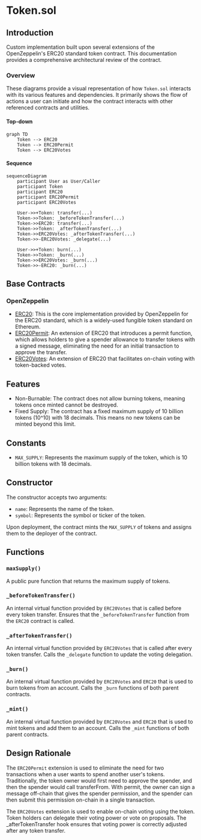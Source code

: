 # Token.sol

## Introduction
Custom implementation built upon several extensions of the OpenZeppelin's ERC20 standard token contract. This documentation provides a comprehensive architectural review of the contract. 

### Overview
These diagrams provide a visual representation of how `Token.sol` interacts with its various features and dependencies. It primarily shows the flow of actions a user can initiate and how the contract interacts with other referenced contracts and utilities.

#### Top-down
```mermaid
graph TD
    Token --> ERC20
    Token --> ERC20Permit
    Token --> ERC20Votes
```

#### Sequence
```mermaid
sequenceDiagram
    participant User as User/Caller
    participant Token
    participant ERC20
    participant ERC20Permit
    participant ERC20Votes

    User->>+Token: transfer(...)
    Token->>Token: _beforeTokenTransfer(...)
    Token->>ERC20: transfer(...)
    Token->>Token: _afterTokenTransfer(...)
    Token->>ERC20Votes: _afterTokenTransfer(...)
    Token->>-ERC20Votes: _delegate(...)

    User->>+Token: burn(...)
    Token->>Token: _burn(...)
    Token->>ERC20Votes: _burn(...)
    Token->>-ERC20: _burn(...)
```

## Base Contracts
### OpenZeppelin
- [ERC20](https://github.com/OpenZeppelin/openzeppelin-contracts/blob/master/contracts/token/ERC20/ERC20.sol): This is the core implementation provided by OpenZeppelin for the ERC20 standard, which is a widely-used fungible token standard on Ethereum.
- [ERC20Permit](https://github.com/OpenZeppelin/openzeppelin-contracts/blob/master/contracts/token/ERC20/extensions/ERC20Permit.sol): An extension of ERC20 that introduces a permit function, which allows holders to give a spender allowance to transfer tokens with a signed message, eliminating the need for an initial transaction to approve the transfer.
- [ERC20Votes](https://github.com/OpenZeppelin/openzeppelin-contracts/blob/master/contracts/token/ERC20/extensions/ERC20Votes.sol): An extension of ERC20 that facilitates on-chain voting with token-backed votes.

## Features
- Non-Burnable: The contract does not allow burning tokens, meaning tokens once minted cannot be destroyed.
- Fixed Supply: The contract has a fixed maximum supply of 10 billion tokens (10^10) with 18 decimals. This means no new tokens can be minted beyond this limit.

## Constants
- `MAX_SUPPLY`: Represents the maximum supply of the token, which is 10 billion tokens with 18 decimals.

## Constructor
The constructor accepts two arguments:

- `name`: Represents the name of the token.
- `symbol`: Represents the symbol or ticker of the token.

Upon deployment, the contract mints the `MAX_SUPPLY` of tokens and assigns them to the deployer of the contract. 

## Functions
### `maxSupply()`
A public pure function that returns the maximum supply of tokens.

### `_beforeTokenTransfer()`
An internal virtual function provided by `ERC20Votes` that is called before every token transfer. Ensures that the `_beforeTokenTransfer` function from the `ERC20` contract is called.

### `_afterTokenTransfer()`
An internal virtual function provided by `ERC20Votes` that is called after every token transfer. Calls the `_delegate` function to update the voting delegation.

### `_burn()`
An internal virtual function provided by `ERC20Votes` and `ERC20` that is used to burn tokens from an account. Calls the `_burn` functions of both parent contracts.

### `_mint()`
An internal virtual function provided by `ERC20Votes` and `ERC20` that is used to mint tokens and add them to an account. Calls the `_mint` functions of both parent contracts.

## Design Rationale
The `ERC20Permit` extension is used to eliminate the need for two transactions when a user wants to spend another user's tokens. Traditionally, the token owner would first need to approve the spender, and then the spender would call transferFrom. With permit, the owner can sign a message off-chain that gives the spender permission, and the spender can then submit this permission on-chain in a single transaction.

The `ERC20Votes` extension is used to enable on-chain voting using the token. Token holders can delegate their voting power or vote on proposals. The _afterTokenTransfer hook ensures that voting power is correctly adjusted after any token transfer.
